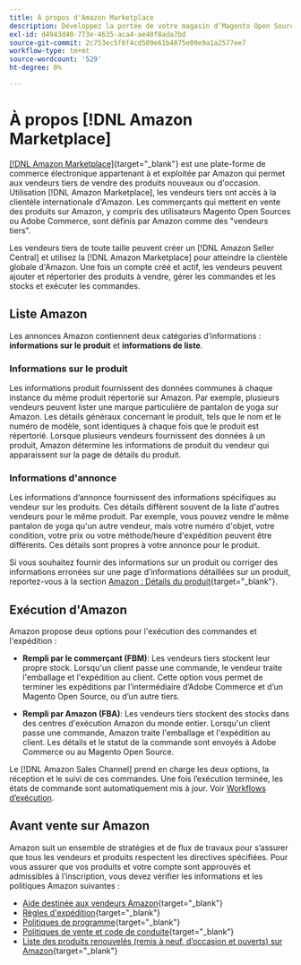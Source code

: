 ```yaml
---
title: À propos d'Amazon Marketplace
description: Développez la portée de votre magasin d’Magento Open Sources ou d’Adobe Commerce en utilisant votre catalogue de produits comme annonces sur le Marché Amazon.
exl-id: d4943d40-773e-4635-aca4-ae40f8ada7bd
source-git-commit: 2c753ec5f6f4cd509e61b4875e09e9a1a2577ee7
workflow-type: tm+mt
source-wordcount: '529'
ht-degree: 0%

---
```


# À propos [!DNL Amazon Marketplace]

[[!DNL Amazon Marketplace]](https://sell.amazon.com/){target=&quot;_blank&quot;} est une plate-forme de commerce électronique appartenant à et exploitée par Amazon qui permet aux vendeurs tiers de vendre des produits nouveaux ou d&#39;occasion. Utilisation [!DNL Amazon Marketplace], les vendeurs tiers ont accès à la clientèle internationale d&#39;Amazon. Les commerçants qui mettent en vente des produits sur Amazon, y compris des utilisateurs Magento Open Sources ou Adobe Commerce, sont définis par Amazon comme des &quot;vendeurs tiers&quot;.

Les vendeurs tiers de toute taille peuvent créer un [!DNL Amazon Seller Central] et utilisez la [!DNL Amazon Marketplace] pour atteindre la clientèle globale d&#39;Amazon. Une fois un compte créé et actif, les vendeurs peuvent ajouter et répertorier des produits à vendre, gérer les commandes et les stocks et exécuter les commandes.

## Liste Amazon

Les annonces Amazon contiennent deux catégories d’informations : **informations sur le produit** et **informations de liste**.

### Informations sur le produit

Les informations produit fournissent des données communes à chaque instance du même produit répertorié sur Amazon. Par exemple, plusieurs vendeurs peuvent lister une marque particulière de pantalon de yoga sur Amazon. Les détails généraux concernant le produit, tels que le nom et le numéro de modèle, sont identiques à chaque fois que le produit est répertorié. Lorsque plusieurs vendeurs fournissent des données à un produit, Amazon détermine les informations de produit du vendeur qui apparaissent sur la page de détails du produit.

### Informations d&#39;annonce

Les informations d’annonce fournissent des informations spécifiques au vendeur sur les produits. Ces détails diffèrent souvent de la liste d&#39;autres vendeurs pour le même produit. Par exemple, vous pouvez vendre le même pantalon de yoga qu&#39;un autre vendeur, mais votre numéro d&#39;objet, votre condition, votre prix ou votre méthode/heure d&#39;expédition peuvent être différents. Ces détails sont propres à votre annonce pour le produit.

Si vous souhaitez fournir des informations sur un produit ou corriger des informations erronées sur une page d’informations détaillées sur un produit, reportez-vous à la section [Amazon : Détails du produit](https://sellercentral.amazon.com/gp/help/external/200335450){target=&quot;_blank&quot;}.

## Exécution d&#39;Amazon

Amazon propose deux options pour l&#39;exécution des commandes et l&#39;expédition :

- **Rempli par le commerçant (FBM)**: Les vendeurs tiers stockent leur propre stock. Lorsqu&#39;un client passe une commande, le vendeur traite l&#39;emballage et l&#39;expédition au client. Cette option vous permet de terminer les expéditions par l’intermédiaire d’Adobe Commerce et d’un Magento Open Source, ou d’un autre tiers.

- **Rempli par Amazon (FBA)**: Les vendeurs tiers stockent des stocks dans des centres d&#39;exécution Amazon du monde entier. Lorsqu&#39;un client passe une commande, Amazon traite l&#39;emballage et l&#39;expédition au client. Les détails et le statut de la commande sont envoyés à Adobe Commerce ou au Magento Open Source.

Le [!DNL Amazon Sales Channel] prend en charge les deux options, la réception et le suivi de ces commandes. Une fois l’exécution terminée, les états de commande sont automatiquement mis à jour. Voir [Workflows d’exécution](./fulfillment-workflows.md).

## Avant vente sur Amazon

Amazon suit un ensemble de stratégies et de flux de travaux pour s’assurer que tous les vendeurs et produits respectent les directives spécifiées. Pour vous assurer que vos produits et votre compte sont approuvés et admissibles à l’inscription, vous devez vérifier les informations et les politiques Amazon suivantes :

- [Aide destinée aux vendeurs Amazon](https://sellercentral.amazon.com/gp/help/external/help-page.html?itemID=2&amp;language=en_US/){target=&quot;_blank&quot;}
- [Règles d&#39;expédition](https://sellercentral.amazon.com/gp/help/external/201901620?language=en-US){target=&quot;_blank&quot;}
- [Politiques de programme](https://sellercentral.amazon.com/gp/help/external/521?language=en-US){target=&quot;_blank&quot;}
- [Politiques de vente et code de conduite](https://sellercentral.amazon.com/gp/help/external/1801?language=en-US){target=&quot;_blank&quot;}
- [Liste des produits renouvelés (remis à neuf, d’occasion et ouverts) sur Amazon](https://sell.amazon.com/programs/renewed){target=&quot;_blank&quot;}
